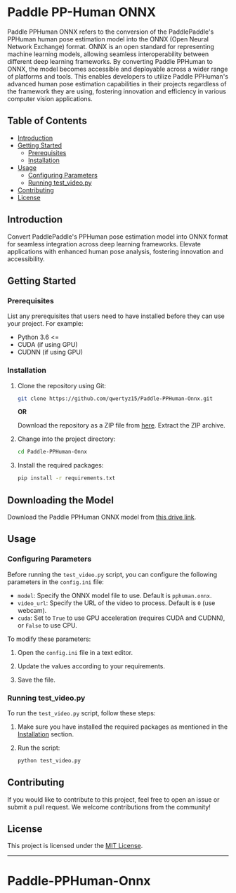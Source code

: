 # Paddle PP-Human ONNX

Paddle PPHuman ONNX refers to the conversion of the PaddlePaddle's PPHuman human pose estimation model into the ONNX (Open Neural Network Exchange) format. ONNX is an open standard for representing machine learning models, allowing seamless interoperability between different deep learning frameworks. By converting Paddle PPHuman to ONNX, the model becomes accessible and deployable across a wider range of platforms and tools. This enables developers to utilize Paddle PPHuman's advanced human pose estimation capabilities in their projects regardless of the framework they are using, fostering innovation and efficiency in various computer vision applications.

## Table of Contents

- [Introduction](#introduction)
- [Getting Started](#getting-started)
  - [Prerequisites](#prerequisites)
  - [Installation](#installation)
- [Usage](#usage)
  - [Configuring Parameters](#configuring-parameters)
  - [Running test_video.py](#running-test_video.py)
- [Contributing](#contributing)
- [License](#license)

## Introduction

Convert PaddlePaddle's PPHuman pose estimation model into ONNX format for seamless integration across deep learning frameworks. Elevate applications with enhanced human pose analysis, fostering innovation and accessibility.

## Getting Started

### Prerequisites

List any prerequisites that users need to have installed before they can use your project. For example:

- Python 3.6 <=
- CUDA (if using GPU)
- CUDNN (if using GPU)

### Installation

1. Clone the repository using Git:

   ```bash
   git clone https://github.com/qwertyz15/Paddle-PPHuman-Onnx.git
   ```

   **OR**

   Download the repository as a ZIP file from [here](https://github.com/qwertyz15/Paddle-PPHuman-Onnx/archive/main.zip). Extract the ZIP archive.

2. Change into the project directory:

   ```bash
   cd Paddle-PPHuman-Onnx
   ```

3. Install the required packages:

   ```bash
   pip install -r requirements.txt
   ```
## Downloading the Model

Download the Paddle PPHuman ONNX model from [this drive link](https://drive.google.com/file/d/15AnT_YUtspmGN2A-wD1OTowN_T4muKq5/view?usp=sharing).

## Usage

### Configuring Parameters

Before running the `test_video.py` script, you can configure the following parameters in the `config.ini` file:

- `model`: Specify the ONNX model file to use. Default is `pphuman.onnx`.
- `video_url`: Specify the URL of the video to process. Default is `0` (use webcam).
- `cuda`: Set to `True` to use GPU acceleration (requires CUDA and CUDNN), or `False` to use CPU.

To modify these parameters:

1. Open the `config.ini` file in a text editor.

2. Update the values according to your requirements.

3. Save the file.

### Running test_video.py

To run the `test_video.py` script, follow these steps:

1. Make sure you have installed the required packages as mentioned in the [Installation](#installation) section.

2. Run the script:

   ```bash
   python test_video.py
   ```

## Contributing

If you would like to contribute to this project, feel free to open an issue or submit a pull request. We welcome contributions from the community!

## License

This project is licensed under the [MIT License](LICENSE).

---
# Paddle-PPHuman-Onnx
